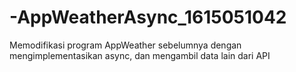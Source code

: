 # -AppWeatherAsync_1615051042
Memodifikasi program AppWeather sebelumnya dengan mengimplementasikan async, dan mengambil data lain dari API
